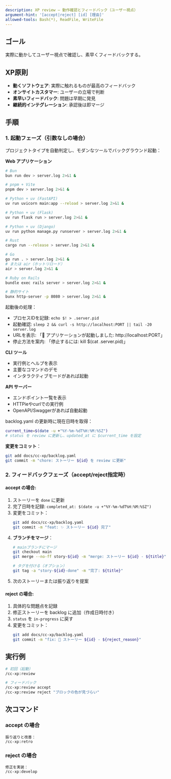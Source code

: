 ```yaml
---
description: XP review – 動作確認とフィードバック（ユーザー視点）
argument-hint: '[accept|reject] [id] [理由]'
allowed-tools: Bash(*), ReadFile, WriteFile
---
```


## ゴール

実際に動かしてユーザー視点で確認し、素早くフィードバックする。

## XP原則

- **動くソフトウェア**: 実際に触れるものが最高のフィードバック
- **オンサイトカスタマー**: ユーザーの立場で判断
- **素早いフィードバック**: 問題は早期に発見
- **継続的インテグレーション**: 承認後は即マージ

## 手順

### 1. 起動フェーズ（引数なしの場合）
プロジェクトタイプを自動判定し、モダンなツールでバックグラウンド起動：

**Web アプリケーション**
```bash
# Bun
bun run dev > server.log 2>&1 &

# pnpm + Vite  
pnpm dev > server.log 2>&1 &

# Python + uv (FastAPI)
uv run uvicorn main:app --reload > server.log 2>&1 &

# Python + uv (Flask)
uv run flask run > server.log 2>&1 &

# Python + uv (Django)
uv run python manage.py runserver > server.log 2>&1 &

# Rust
cargo run --release > server.log 2>&1 &

# Go
go run . > server.log 2>&1 &
# または air（ホットリロード）
air > server.log 2>&1 &

# Ruby on Rails
bundle exec rails server > server.log 2>&1 &

# 静的サイト
bunx http-server -p 8080 > server.log 2>&1 &
```

起動後の処理：
- プロセスIDを記録: `echo $! > .server.pid`
- 起動確認: `sleep 2 && curl -s http://localhost:PORT || tail -20 server.log`
- URLを表示: 「🚀 アプリケーションが起動しました: http://localhost:PORT」
- 停止方法を案内: 「停止するには: kill $(cat .server.pid)」

**CLI ツール**
- 実行例とヘルプを表示
- 主要なコマンドのデモ
- インタラクティブモードがあれば起動

**API サーバー**
- エンドポイント一覧を表示
- HTTPieやcurlでの実行例
- OpenAPI/Swaggerがあれば自動起動

backlog.yaml の更新時に現在日時を取得：
```bash
current_time=$(date -u +"%Y-%m-%dT%H:%M:%SZ")
# status を review に更新し、updated_at に $current_time を設定
```

**変更をコミット**：
```bash
git add docs/cc-xp/backlog.yaml
git commit -m "chore: ストーリー ${id} を review に更新"
```

### 2. フィードバックフェーズ（accept/reject指定時）

#### **accept の場合**: 
1. ストーリーを `done` に更新
2. 完了日時を記録: `completed_at: $(date -u +"%Y-%m-%dT%H:%M:%SZ")`
3. 変更をコミット：
   ```bash
   git add docs/cc-xp/backlog.yaml
   git commit -m "feat: ✨ ストーリー ${id} 完了"
   ```
4. **ブランチをマージ**：
   ```bash
   # mainブランチにマージ
   git checkout main
   git merge --no-ff story-${id} -m "merge: ストーリー ${id} - ${title}"
   
   # タグを付ける（オプション）
   git tag -a "story-${id}-done" -m "完了: ${title}"
   ```
5. 次のストーリーまたは振り返りを提案

#### **reject の場合**:
1. 具体的な問題点を記録
2. 修正ストーリーを backlog に追加（作成日時付き）
3. `status` を `in-progress` に戻す
4. 変更をコミット：
   ```bash
   git add docs/cc-xp/backlog.yaml
   git commit -m "fix: 🐛 ストーリー ${id} - ${reject_reason}"
   ```

## 実行例

```bash
# 初回（起動）
/cc-xp:review

# フィードバック
/cc-xp:review accept
/cc-xp:review reject "ブロックの色が見づらい"
```

## 次コマンド

### accept の場合
```text
振り返りと改善：
/cc-xp:retro
```

### reject の場合
```text
修正を実装：
/cc-xp:develop
```
